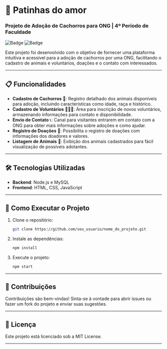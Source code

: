
# 🐾 Patinhas do amor

### Projeto de Adoção de Cachorros para ONG | 4º Período de Faculdade

![Badge](https://img.shields.io/badge/Node.js-v14+-green) ![Badge](https://img.shields.io/badge/MySQL-v8-blue)

Este projeto foi desenvolvido com o objetivo de fornecer uma plataforma intuitiva e acessível para a adoção de cachorros por uma ONG, facilitando o cadastro de animais e voluntários, doações e o contato com interessados.

---

## 📋 Funcionalidades

- **Cadastro de Cachorros** 🐶: Registro detalhado dos animais disponíveis para adoção, incluindo características como idade, raça e histórico.
- **Cadastro de Voluntários** 🧑‍🤝‍🧑: Área para inscrição de novos voluntários, armazenando informações para contato e disponibilidade.
- **Envio de Contato** 📞: Canal para visitantes entrarem em contato com a ONG para obter mais informações sobre adoções e como ajudar.
- **Registro de Doações** 💸: Possibilita o registro de doações com informações dos doadores e valores.
- **Listagem de Animais** 📜: Exibição dos animais cadastrados para fácil visualização de possíveis adotantes.

---

## 🛠️ Tecnologias Utilizadas

- **Backend**: Node.js e MySQL
- **Frontend**: HTML, CSS, JavaScript

---

## 🚀 Como Executar o Projeto

1. Clone o repositório:
    ```bash
    git clone https://github.com/seu_usuario/nome_do_projeto.git
    ```
   
2. Instale as dependências:
    ```bash
    npm install
    ```

3. Execute o projeto:
    ```bash
    npm start
    ```

---

## 👥 Contribuições

Contribuições são bem-vindas! Sinta-se à vontade para abrir issues ou fazer um fork do projeto e enviar suas sugestões.

---

## 📄 Licença

Este projeto está licenciado sob a MIT License.

---

